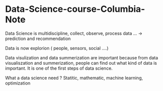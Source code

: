 # Data-Science-course-Columbia-Note

Data Science is multidiscipline, collect, observe, process data ... -> prediction and recommendation

Data is now explorion ( people, sensors, social ....)

Data visulization and data summerization are important because from data visualiszation and summerization, people can find out what kind of data is important. It is one of the first steps of data science.

What a data science need ? Statitic, mathematic, machine learning, optimization

